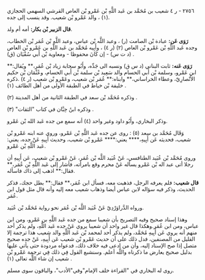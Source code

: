 ٢٧٥٦ - ر ٤ شعيب بن مُحَمَّد بن عَبد اللَّهِ بْن عَمْرو بْن العاص القرشي السهمي الحجازي (١) ، والد عَمْرو بْن شعيب. وقد ينسب إلى جده.

**قال الزبير بْن بكار:** أمه أم ولد.

**رَوَى عَن:** عبادة بْن الصامت (ر) ، وعبد اللَّه بْن عباس، وعبد اللَّهِ بْن عُمَر بْن الخطاب، وجده عَبد اللَّهِ بْن عَمْرو بْن العاص (٢) (ر ٤) ، وأَبِيه مُحَمَّد بن عَبد اللَّهِ بن عَمْرو بْن العاص (د ت س) - إن كَانَ محفوظا - ومعاوية بْن أَبي سُفْيَان (ق) .

**رَوَى عَنه:** ثابت البناني (د س ق) ونسبه الى جَدِّه، وأَبُو سحابة زياد بْن عُمَر،** ويُقال:** ابن عَمْرو، وسلمة بْن أَبي الحسام والد سَعِيد بْن سلمة بْن أَبي الحسام، وعُثْمَان بْن حكيم الأَنْصارِيّ، وعطاء الخراساني،** وابناه:** عُمَر بْن شعيب، وعَمْرو بْن شعيب (ر ٤) .ذكره خليفة بْن خياط في الطبقة الأولى من أهل الطائف (١) .

وذكره مُحَمَّد بْن سعد في الطبقة الثانية من أهل المدينة (٢) .

وذكره ابنُ حِبَّان في كتاب "الثقات" (٣) .

وذكر البخاري، وأَبُو داود وغير واحد (٤) أنه سمع من جده عَبد الله بْن عَمْرو.

وَقَال مُحَمَّد بن سعد (٥) : روى عن جده عَبد اللَّهِ بْن عَمْرو، وروى عنه ابنه عَمْرو بْن شعيب، فحديثه عَن أَبِيهِ،**** يعني:**** عَمْرو بْن شعيب، وحديث أَبِيهِ عَنْ جده، يعني: عَبد اللَّهِ بْن عَمْرو.

وروى مُحَمَّد بْن عُبَيد الطنافسي، عَنْ عُبَيد اللَّه بْن عُمَر، عَنْ عَمْرو بْن شعيب، عَن أَبِيهِ أن رجلا أتى عبد اله بْن عَمْرو يسأله عَنْ محرم وقع بامرأته، فأشار إلى عَبد اللَّهِ بْن عُمَر،** فقال:** اذهب إلى ذاك فاسأله.

**قال شعيب:** فلم يعرفه الرجل، فذهبت معه، فسأل ابن عُمَر،** فقال:** بطل حجك، فذكر الحديث، وذكر فيه سؤاله لابن عباس أيضا وذهاب شعيب معه إليه وأنه قال مثل قول ابن عُمَر.

ورواه الدَّراوَرْدِيّ عَنْ عُبَيد اللَّه بْن عُمَر نحو رواية مُحَمَّد بْن عُبَيد.

وهذا إسناد صحيح وفيه التصريح بأن شعيبا سمع من جده عَبد اللَّهِ بن عَمْرو، ومن ابن عباس، ومن ابن عُمَر.وهكذا قال غير واحد أن شعيبا يروي عَنْ جده عَبد اللَّهِ، ولم يذكر أحد منهم أنه يروي عَن أَبِيهِ مُحَمَّد، ولم يذكر أحد لمحمد بْن عَبد اللَّهِ والد شعيب هذا ترجمة إلا القليل من المصنفين، فدل ذلك على أن حديث عَمْرو بْن شعيب عَن أَبِيهِ، عَنْ جده صحيح متصل إذا صح الإسناد إليه، وأن من ادعى فيه خلاف ذلك، فدعواه مردودة حتى يأتي عليها بدليل صحيح يعارض ما ذكرناه واللَّه أعلم. وسنشبع القول فِي ذلك فِي ترجمة عَمْرو بْن شعيب إن شاء اللَّه تعالى (١) .

روى له البخاري في "القراءة خلف الإمام"وفي"الأدب"، والباقون سوى مسلم.